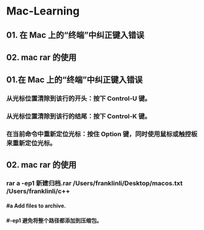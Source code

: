 # Mac-Learning

## 01. 在 Mac 上的“终端”中纠正键入错误
## 02. mac rar 的使用

## 01.在 Mac 上的“终端”中纠正键入错误

### 从光标位置清除到该行的开头：按下 Control-U 键。
### 从光标位置清除到该行的结尾：按下 Control-K 键。
### 在当前命令中重新定位光标：按住 Option 键，同时使用鼠标或触控板来重新定位光标。

## 02. mac rar 的使用

### rar a -ep1 新建归档.rar /Users/franklinli/Desktop/macos.txt /Users/franklinli/c++
#### #a          Add files to archive.
#### #-ep1       避免将整个路径都添加到压缩包。
